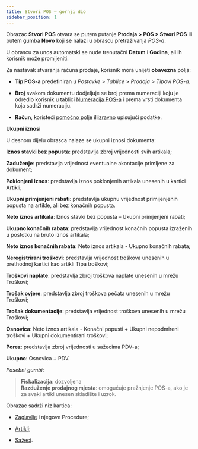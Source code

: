 ```yaml
---
title: Stvori POS – gornji dio
sidebar_position: 1
---
```


Obrazac **Stvori POS** otvara se putem putanje **Prodaja > POS > Stvori POS** ili putem gumba **Novo** koji se nalazi u obrascu pretraživanja *POS-a*.

U obrascu za unos automatski se nude trenutačni **Datum** i **Godina**, ali ih korisnik može promijeniti.

Za nastavak stvaranja računa prodaje, korisnik mora unijeti **obavezna** polja:

- **Tip POS-a** predefiniran u *Postavke > Tablice > Prodaja > Tipovi POS-a*.

- **Broj** svakom dokumentu dodjeljuje se broj prema numeraciji koju je odredio korisnik u tablici [Numeracija POS-a](/docs/configurations/tables/fluentis-numerations) i prema vrsti dokumenta koja sadrži numeraciju.

- **Račun**, koristeći [pomoćno polje](/docs/guide/common/operations-with-data/manual-entry-or-help-and-data-selection) ili[izravno](/docs/guide/common/operations-with-data/manual-entry-or-help-and-data-selection) upisujući podatke.


**Ukupni iznosi**

U desnom dijelu obrasca nalaze se ukupni iznosi dokumenta:

**Iznos stavki bez popusta**: predstavlja zbroj vrijednosti svih artikala;  

**Zaduženje**: predstavlja vrijednost eventualne akontacije primljene za dokument;

**Poklonjeni iznos**: predstavlja iznos poklonjenih artikala unesenih u kartici Artikli;    

**Ukupni primjenjeni rabati**: predstavlja ukupnu vrijednost primijenjenih popusta na artikle, ali bez konačnih popusta.

**Neto iznos artikala**: Iznos stavki bez popusta – Ukupni primjenjeni rabati;   

**Ukupno konačnih rabata**: predstavlja vrijednost konačnih popusta izraženih u postotku na bruto iznos artikala; 

**Neto iznos konačnih rabata**: Neto iznos artikala - Ukupno konačnih rabata;  

**Neregistrirani troškovi**: predstavlja vrijednost troškova unesenih u prethodnoj kartici kao artikli Tipa troškovi;  

**Troškovi naplate**: predstavlja zbroj troškova naplate unesenih u mrežu Troškovi;    

**Trošak ovjere**: predstavlja zbroj troškova pečata unesenih u mrežu Troškovi;  

**Trošak dokumentacije**: predstavlja vrijednost troškova unesenih u mrežu Troškovi;  

**Osnovica**: Neto iznos artikala - Konačni popusti + Ukupni nepodmireni troškovi + Ukupni dokumentirani troškovi;  

**Porez**: predstavlja zbroj vrijednosti u sažecima PDV-a;

**Ukupno**: Osnovica + PDV.


*Posebni gumbi*:

> **Fiskalizacija**: dozvoljena  
> **Razduženje prodajnog mjesta**: omogućuje pražnjenje POS-a, ako je za svaki artikl unesen skladište i uzrok.  

Obrazac sadrži niz kartica:

- [Zaglavlje](/docs/sales/pos/insert-pos/header) i njegove Procedure;

- [Artikli](/docs/sales/pos/insert-pos/items);

- [Sažeci](/docs/sales/pos/insert-pos/summaries).
